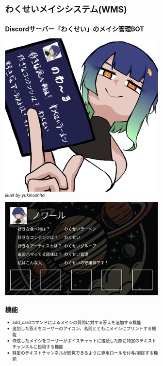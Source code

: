 # わくせいメイシシステム(WMS)

## Discordサーバー「わくせい」のメイシ管理BOT

![わくせいメイシシステムアイコン](メイシ.png)
*iilust by yukinoshita*

![わくせいメイシシステムサンプル](メイシサンプル.png)

## 機能
- add_cardコマンドによるメイシの質問に対する答えを追加する機能
- 追加した答えをユーザーのアイコン、名前とともにメイシにプリントする機能
- 作成したメイシをユーザーがボイスチャットに接続した際に特定のテキストチャンネルに投稿する機能
- 特定のテキストチャンネルが閲覧できるように専用ロールを付与/削除する機能
